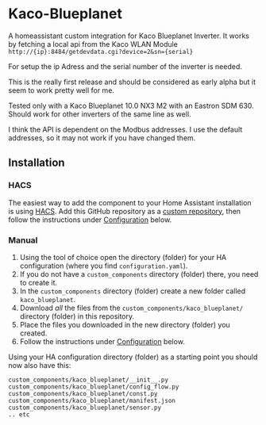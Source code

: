 # Kaco-Blueplanet
A homeassistant custom integration for Kaco Blueplanet Inverter. It works by fetching a local api from the Kaco WLAN Module ```http://{ip}:8484/getdevdata.cgi?device=2&sn={serial}```

For setup the ip Adress and the serial number of the inverter is needed.

This is the really first release and should be considered as early alpha but it seem to work pretty well for me.

Tested only with a Kaco Blueplanet 10.0 NX3 M2 with an Eastron SDM 630. Should work for other inverters of the same line as well.

I think the API is dependent on the Modbus addresses. I use the default addresses, so it may not work if you have changed them.

## Installation

### HACS
The easiest way to add the component to your Home Assistant installation is
using [HACS](https://hacs.xyz). Add this GitHub repository as a [custom
repository](https://hacs.xyz/docs/faq/custom_repositories), then follow the
instructions under [Configuration](#configuration) below.

### Manual

1. Using the tool of choice open the directory (folder) for your HA configuration (where you find `configuration.yaml`).
2. If you do not have a `custom_components` directory (folder) there, you need to create it.
3. In the `custom_components` directory (folder) create a new folder called `kaco_blueplanet`.
4. Download _all_ the files from the `custom_components/kaco_blueplanet/` directory (folder) in this repository.
5. Place the files you downloaded in the new directory (folder) you created.
6. Follow the instructions under [Configuration](#configuration) below.

Using your HA configuration directory (folder) as a starting point you should now also have this:

```text
custom_components/kaco_blueplanet/__init__.py
custom_components/kaco_blueplanet/config_flow.py
custom_components/kaco_blueplanet/const.py
custom_components/kaco_blueplanet/manifest.json
custom_components/kaco_blueplanet/sensor.py
.. etc
```